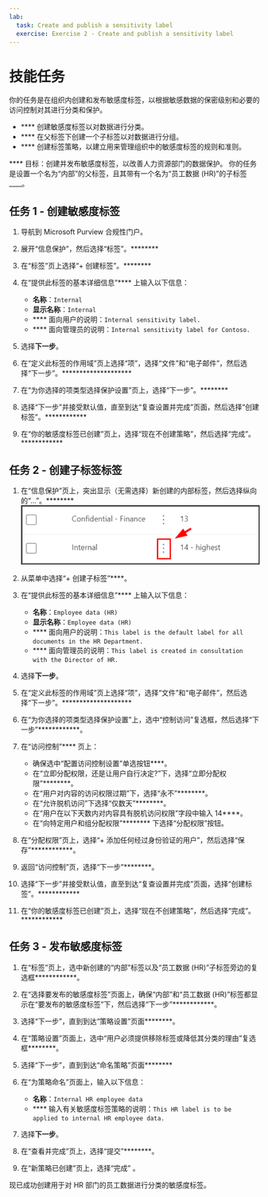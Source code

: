 ```yaml
---
lab:
  task: Create and publish a sensitivity label
  exercise: Exercise 2 - Create and publish a sensitivity label
---
```


# 技能任务

你的任务是在组织内创建和发布敏感度标签，以根据敏感数据的保密级别和必要的访问控制对其进行分类和保护。

- **** 创建敏感度标签以对数据进行分类。
- **** 在父标签下创建一个子标签以对数据进行分组。
- **** 创建标签策略，以建立用来管理组织中的敏感度标签的规则和准则。

**** 目标：创建并发布敏感度标签，以改善人力资源部门的数据保护。 你的任务是设置一个名为“内部”的父标签，且其带有一个名为“员工数据 (HR)”的子标签____。

## 任务 1 - 创建敏感度标签

1. 导航到 Microsoft Purview 合规性门户。
1. 展开“信息保护”，然后选择“标签”。********
1. 在“标签”页上选择“+ 创建标签”。********
1. 在“提供此标签的基本详细信息”**** 上输入以下信息：

    - **名称**：`Internal`
    - **显示名称**：`Internal`
    - **** 面向用户的说明：`Internal sensitivity label.`
    - **** 面向管理员的说明：`Internal sensitivity label for Contoso.`

1. 选择**下一步**。
1. 在“定义此标签的作用域”页上选择“项”，选择“文件”和“电子邮件”，然后选择“下一步”。********************
1. 在“为你选择的项类型选择保护设置”页上，选择“下一步”。********
1. 选择“下一步”并接受默认值，直至到达“复查设置并完成”页面，然后选择“创建标签”。************
1. 在“你的敏感度标签已创建”页上，选择“现在不创建策略”，然后选择“完成”。************

## 任务 2 - 创建子标签标签

1. 在“信息保护”页上，突出显示（无需选择）新创建的内部标签，然后选择纵向的“...”。********![垂直点菜单的图像](../Media/SensitivityLabelDotMenu.png)
1. 从菜单中选择“+ 创建子标签”****。
1. 在“提供此标签的基本详细信息”**** 上输入以下信息：

   - **名称**：`Employee data (HR)`
   - **显示名称**：`Employee data (HR)`
   - **** 面向用户的说明：`This label is the default label for all documents in the HR Department.`
   - **** 面向管理员的说明：`This label is created in consultation with the Director of HR.`
1. 选择**下一步**。
1. 在“定义此标签的作用域”页上选择“项”，选择“文件”和“电子邮件”，然后选择“下一步”。********************
1. 在“为你选择的项类型选择保护设置”上，选中“控制访问”复选框，然后选择“下一步”************。
1. 在“访问控制”**** 页上：
   - 确保选中“配置访问控制设置”单选按钮****。
   - 在“立即分配权限，还是让用户自行决定?”下，选择“立即分配权限”********。
   - 在“用户对内容的访问权限过期”下，选择“永不”********。
   - 在“允许脱机访问”下选择“仅数天”********。
   - 在“用户在以下天数内对内容具有脱机访问权限”字段中输入 14****。
   - 在“向特定用户和组分配权限”******** 下选择“分配权限”按钮。
1. 在“分配权限”页上，选择“+ 添加任何经过身份验证的用户”，然后选择“保存”************。
1. 返回“访问控制”页，选择“下一步”********。
1. 选择“下一步”并接受默认值，直至到达“复查设置并完成”页面，选择“创建标签”。************
1. 在“你的敏感度标签已创建”页上，选择“现在不创建策略”，然后选择“完成”。************

## 任务 3 - 发布敏感度标签

1. 在“标签”页上，选中新创建的“内部”标签以及“员工数据 (HR)”子标签旁边的复选框************。
1. 在“选择要发布的敏感度标签”页面上，确保“内部”和“员工数据 (HR)”标签都显示在“要发布的敏感度标签”下，然后选择“下一步”************。
1. 选择“下一步”，直到到达“策略设置”页面********。
1. 在“策略设置”页面上，选中“用户必须提供移除标签或降低其分类的理由”复选框********。
1. 选择“下一步”，直到到达“命名策略”页面********
1. 在“为策略命名”页面上，输入以下信息：

   - **名称**：`Internal HR employee data`
   - **** 输入有关敏感度标签策略的说明：`This HR label is to be applied to internal HR employee data.`

1. 选择**下一步**。
1. 在“查看并完成”页上，选择“提交”********。
1. 在“新策略已创建”页上，选择“完成” 。

现已成功创建用于对 HR 部门的员工数据进行分类的敏感度标签。
